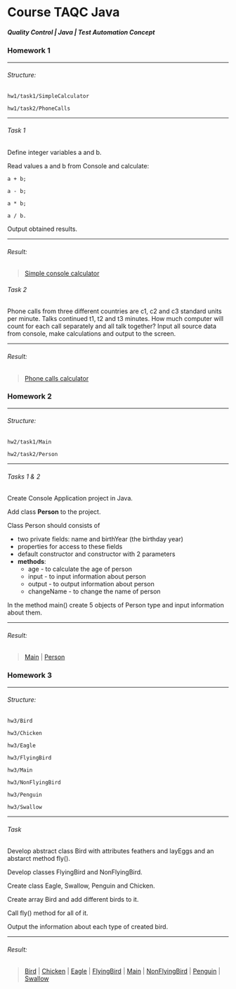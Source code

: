 # Course TAQC Java
##### Quality Control | Java | Test Automation Concept

### Homework 1

***

###### Structure:

`hw1/task1/SimpleCalculator`

`hw1/task2/PhoneCalls`

***

###### Task 1

Define integer variables a and b.

Read values a and b from Console and calculate:

    a + b;

    a - b;

    a * b;

    a / b.

Output obtained results.

***

###### Result:
> [Simple console calculator](https://github.com/tchv/aqa_java/blob/main/src/hw1/task1/SimpleCalculator.java)

###### Task 2

Phone calls from three different countries are с1, с2 and с3 standard units per minute. Talks continued t1, t2 and t3 minutes. How much computer will count for each call separately and all talk together? Input all source data from console, make calculations and output to the screen.

***

###### Result:
> [Phone calls calculator](https://github.com/tchv/aqa_java/blob/main/src/hw1/task2/PhoneCalls.java)

### Homework 2

***

###### Structure:

`hw2/task1/Main`

`hw2/task2/Person`

***

###### Tasks 1 & 2

Create Console Application project in Java.

Add class **Person** to the project.

Class Person should consists of

- two private fields: name and birthYear (the birthday year)
- properties for access to these fields
- default constructor and constructor with 2 parameters
- **methods**:
  - age - to calculate the age of person
  - input - to input information about person
  - output - to output information about person
  - changeName - to change the name of person

In the method main() create 5 objects of Person type and input information about them.

***

###### Result:
> [Main](https://github.com/tchv/aqa_java/blob/main/src/hw2/task1/Main.java) |
> [Person](https://github.com/tchv/aqa_java/blob/main/src/hw2/task2/Person.java)

### Homework 3

***

###### Structure:

`hw3/Bird`

`hw3/Chicken`

`hw3/Eagle`

`hw3/FlyingBird`

`hw3/Main`

`hw3/NonFlyingBird`

`hw3/Penguin`

`hw3/Swallow`

***

###### Task

Develop abstract class Bird with attributes feathers and layEggs and an abstarct method fly().

Develop classes FlyingBird and NonFlyingBird.

Create class Eagle, Swallow, Penguin and Chicken.

Create array Bird and add different birds to it.

Call fly() method for all of it. 

Output the information about each type of created bird.

***

###### Result:
> [Bird](https://github.com/tchv/aqa_java/blob/main/src/hw3/Bird.java) |
> [Chicken](https://github.com/tchv/aqa_java/blob/main/src/hw3/Chicken.java) |
> [Eagle](https://github.com/tchv/aqa_java/blob/main/src/hw3/Eagle.java) |
> [FlyingBird](https://github.com/tchv/aqa_java/blob/main/src/hw3/FlyingBird.java) |
> [Main](https://github.com/tchv/aqa_java/blob/main/src/hw3/Main.java) |
> [NonFlyingBird](https://github.com/tchv/aqa_java/blob/main/src/hw3/NonFlyingBird.java) |
> [Penguin](https://github.com/tchv/aqa_java/blob/main/src/hw3/Penguin.java) |
> [Swallow](https://github.com/tchv/aqa_java/blob/main/src/hw3/Swallow.java)